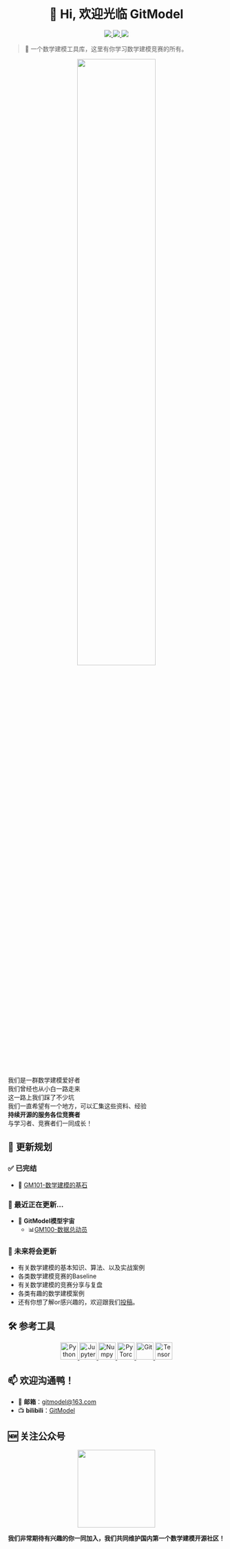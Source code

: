 <h1 align="center">👋 Hi, 欢迎光临 GitModel </h1>
<p align='center'>
    <a href='https://space.bilibili.com/1051016998'>
        <img src="https://img.shields.io/badge/dynamic/json?url=https%3A%2F%2Fapi.spencerwoo.com%2Fsubstats%2F%3Fsource%3Dbilibili%26queryKey%3D1051016998&labelColor=FE7398&logo=bilibili&label=bilibili%20fans&query=%24.data.totalSubs&color=9cf">
    </a>
    <a href="https://docs.python.org/zh-cn/3.8/index.html"> 
        <img src="https://img.shields.io/badge/Powered%20by-Python3.8-brightgreen">
    </a>
    <a href='https://www.apache.org/licenses/LICENSE-2.0.html'>
        <img src="https://img.shields.io/badge/licence-Apache%202.0-orange">
    </a>
</p>

> 🚀 一个数学建模工具库，这里有你学习数学建模竞赛的所有。

<p align="center">
    <a href="https://space.bilibili.com/1051016998"> 
        <img src="https://github.com/Git-Model/.github/blob/main/figures/LOGO.png" width="60%"> 
    </a>
</p>


我们是一群数学建模爱好者\
我们曾经也从小白一路走来\
这一路上我们踩了不少坑\
我们一直希望有一个地方，可以汇集这些资料、经验\
**持续开源的服务各位竞赛者**\
与学习者、竞赛者们一同成长！


## 🎯 更新规划
### ✅ 已完结
- 🧱 [GM101-数学建模的基石](https://github.com/Git-Model/__init_Modeling__)

### 🌱 最近正在更新...
- 🌌 **GitModel模型宇宙**
    - 📊[GM100-数据总动员](https://github.com/Git-Model/Modeling-Universe/tree/main/Data-Story)

### 🧩 未来将会更新
- 有关数学建模的基本知识、算法、以及实战案例
- 各类数学建模竞赛的Baseline
- 有关数学建模的竞赛分享与复盘
- 各类有趣的数学建模案例
- 还有你想了解or感兴趣的，欢迎跟我们[投稿](https://space.bilibili.com/1051016998)。


<div class="progress">
  <div class="progress-bar progress-bar-striped" style="width:40%"></div>
</div>


<h2 align='left'><b>🛠️ 参考工具</b></h2>
<p align='center'>
    <a href='https://www.python.org/'>
        <img src="https://www.vectorlogo.zone/logos/python/python-icon.svg" alt="Python" height="40"/>
    </a>
    <a href='https://jupyter.org/'>
        <img src="https://www.vectorlogo.zone/logos/jupyter/jupyter-icon.svg" alt="Jupyter" height="40"/> 
    </a>
    <a href='https://numpy.org/'>
        <img src="https://www.vectorlogo.zone/logos/numpy/numpy-icon.svg" alt="Numpy" height="40"/>
    </a>
    <a href="https://pytorch.org/"> 
        <img src="https://www.vectorlogo.zone/logos/pytorch/pytorch-icon.svg" alt="PyTorch" height="40"/> 
    </a>
    <a href='https://git-scm.com/'>
        <img src="https://www.vectorlogo.zone/logos/git-scm/git-scm-icon.svg" alt="Git" height="40"/>
    </a>
    <a href='https://tensorflow.google.cn/'>
        <img src="https://www.vectorlogo.zone/logos/tensorflow/tensorflow-icon.svg" alt="TensorFlow" height="40"/> 
    </a>
</p>

<h2 align='left'><b>📫 欢迎沟通鸭！</b></h2>

- 📧 **邮箱**：gitmodel@163.com
- 📺 **bilibili**：[GitModel](https://space.bilibili.com/1051016998)

<h2 align='left'><b>🆕 关注公众号</b></h2>
<p align='center'>
    <a href='https://space.bilibili.com/1051016998'>
        <img src="https://github.com/Git-Model/.github/blob/main/figures/QRCode.jpg" width = "180" height = "180">
    </a>
</p>

**我们非常期待有兴趣的你一同加入，我们共同维护国内第一个数学建模开源社区！**
